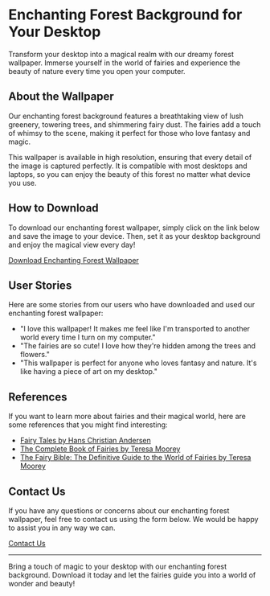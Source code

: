 <!--font:Creepster-->

# Enchanting Forest Background for Your Desktop

Transform your desktop into a magical realm with our dreamy forest wallpaper. Immerse yourself in the world of fairies and experience the beauty of nature every time you open your computer.

## About the Wallpaper
Our enchanting forest background features a breathtaking view of lush greenery, towering trees, and shimmering fairy dust. The fairies add a touch of whimsy to the scene, making it perfect for those who love fantasy and magic.

This wallpaper is available in high resolution, ensuring that every detail of the image is captured perfectly. It is compatible with most desktops and laptops, so you can enjoy the beauty of this forest no matter what device you use.

## How to Download
To download our enchanting forest wallpaper, simply click on the link below and save the image to your device. Then, set it as your desktop background and enjoy the magical view every day!

[Download Enchanting Forest Wallpaper](#)

## User Stories
Here are some stories from our users who have downloaded and used our enchanting forest wallpaper:

- "I love this wallpaper! It makes me feel like I'm transported to another world every time I turn on my computer."
- "The fairies are so cute! I love how they're hidden among the trees and flowers."
- "This wallpaper is perfect for anyone who loves fantasy and nature. It's like having a piece of art on my desktop."

## References
If you want to learn more about fairies and their magical world, here are some references that you might find interesting:

- [Fairy Tales by Hans Christian Andersen](#)
- [The Complete Book of Fairies by Teresa Moorey](#)
- [The Fairy Bible: The Definitive Guide to the World of Fairies by Teresa Moorey](#)

## Contact Us
If you have any questions or concerns about our enchanting forest wallpaper, feel free to contact us using the form below. We would be happy to assist you in any way we can.

[Contact Us](#)

---

Bring a touch of magic to your desktop with our enchanting forest background. Download it today and let the fairies guide you into a world of wonder and beauty!

<!--

Write me content for website with wallpaper which alt text is:

"A dreamy forest scene with fairies"

The name/title of the page should not be 1:1 copy of the alt text but rather a real content of the website which is using this wallpaper.

- Use markdown format 
- Start with heading
- Heading should be short and concise
- The content should look like a real website 
- The website should not be about the wallpaper, wallpaper is just a related background
- Heading should be contain work "wallpaper" or "background"
- Include real sections like references, contact, user stories, etc. use things relevant to the page purpose.
- Feel free to use structure like headings, bullets, numbering, blockquotes, paragraphs, horizontal lines, etc.
- You can use formatting like bold or _italic_
- You can include UTF-8 emojis
- Links should be only #hash anchors (and you can refer to the document itself)
- Do not include images


---


# Enchanting Forest Background for Your Desktop

Transform your desktop into a magical realm with our dreamy forest wallpaper. Immerse yourself in the world of fairies and experience the beauty of nature every time you open your computer.

## About the Wallpaper
Our enchanting forest background features a breathtaking view of lush greenery, towering trees, and shimmering fairy dust. The fairies add a touch of whimsy to the scene, making it perfect for those who love fantasy and magic.

This wallpaper is available in high resolution, ensuring that every detail of the image is captured perfectly. It is compatible with most desktops and laptops, so you can enjoy the beauty of this forest no matter what device you use.

## How to Download
To download our enchanting forest wallpaper, simply click on the link below and save the image to your device. Then, set it as your desktop background and enjoy the magical view every day!

[Download Enchanting Forest Wallpaper](#)

## User Stories
Here are some stories from our users who have downloaded and used our enchanting forest wallpaper:

- "I love this wallpaper! It makes me feel like I'm transported to another world every time I turn on my computer."
- "The fairies are so cute! I love how they're hidden among the trees and flowers."
- "This wallpaper is perfect for anyone who loves fantasy and nature. It's like having a piece of art on my desktop."

## References
If you want to learn more about fairies and their magical world, here are some references that you might find interesting:

- [Fairy Tales by Hans Christian Andersen](#)
- [The Complete Book of Fairies by Teresa Moorey](#)
- [The Fairy Bible: The Definitive Guide to the World of Fairies by Teresa Moorey](#)

## Contact Us
If you have any questions or concerns about our enchanting forest wallpaper, feel free to contact us using the form below. We would be happy to assist you in any way we can.

[Contact Us](#)

---

Bring a touch of magic to your desktop with our enchanting forest background. Download it today and let the fairies guide you into a world of wonder and beauty!

-->
